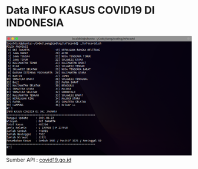 # Data INFO KASUS COVID19 DI INDONESIA
![alt text](https://raw.githubusercontent.com/mugi789/DataCovid19ID/master/Screenshot%20from%202021-06-23%2022-29-27.png)
Sumber API : <a href=https://data.covid19.go.id/public/api/prov.json> covid19.go.id</a>
